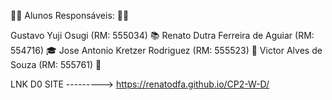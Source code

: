 
👨‍🎓 Alunos Responsáveis: 👩‍🎓

Gustavo Yuji Osugi (RM: 555034) 📚
Renato Dutra Ferreira de Aguiar (RM: 554716) 🎓
Jose Antonio Kretzer Rodriguez (RM: 555523) 🏫
Victor Alves de Souza (RM: 555761) 📝

LNK D0 SITE --------->  https://renatodfa.github.io/CP2-W-D/

